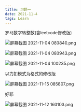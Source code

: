```yaml
---
title: 习题一
date: 2021-11-4
tags: Learn
---
```

罗马数字转整数(含leetcode修改版)

![屏幕截图 2021-11-04 080840.png](https://i.loli.net/2021/11/04/sjhUbH96dmJTCZD.png)


![屏幕截图 2021-11-04 080943.png](https://i.loli.net/2021/11/04/MRqphiHw2JGsn46.png)


![屏幕截图 2021-11-04 100235.png](https://i.loli.net/2021/11/04/bVpAfKeQHy6Shuv.png)

以力扣模式为格式的修改版

![屏幕截图 2021-11-15 085807.png](https://i.loli.net/2021/11/15/QfBWSUt5i3kalbN.png)

好耶

![屏幕截图 2021-11-12 160103.png](https://i.loli.net/2021/11/15/9KjV7kMWmrCFay1.png)